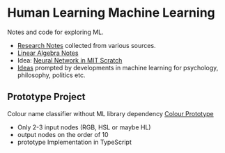 # Human Learning Machine Learning

Notes and code for exploring ML.

* [Research Notes](ml-research.md) collected from various sources.
* [Linear Algebra Notes](linear-algebra.md)
* Idea: [Neural Network in MIT Scratch](scratch-nn.md)
* [Ideas](ideas.md) prompted by developments in machine learning for psychology, philosophy, politics etc.

## Prototype Project

Colour name classifier without ML library dependency [Colour Prototype](colour-prototype/README.md)

* Only 2-3 input nodes (RGB, HSL or maybe HL)
* output nodes on the order of 10
* prototype Implementation in TypeScript



